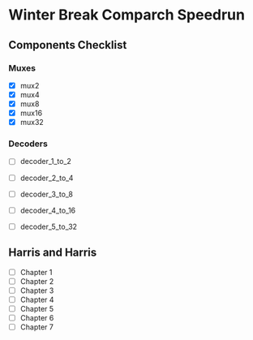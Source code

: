 # Winter Break Comparch Speedrun

## Components Checklist

### Muxes
- [x] mux2
- [x] mux4
- [x] mux8
- [x] mux16
- [x] mux32

### Decoders
- [ ] decoder_1_to_2
- [ ] decoder_2_to_4
- [ ] decoder_3_to_8
- [ ] decoder_4_to_16
- [ ] decoder_5_to_32




## Harris and Harris
- [ ] Chapter 1
- [ ] Chapter 2
- [ ] Chapter 3
- [ ] Chapter 4
- [ ] Chapter 5
- [ ] Chapter 6
- [ ] Chapter 7
